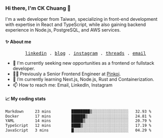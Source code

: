 ### Hi there, I'm CK Chuang 👋

I'm a web developer from Taiwan, specializing in front-end development with expertise in React and TypeScript, while also gaining backend experience in Node.js, PostgreSQL, and AWS services.

#### ✨ About me

<p align="center">
  <samp>
    <a href="https://www.linkedin.com/in/ckchuang">linkedin</a> .
    <a href="https://www.codefarmer.tw/">blog</a> .
    <a href="https://www.instagram.com/codefarmer.tw/">instagram</a> .
    <a href="https://www.threads.net/@codefarmer.tw">threads</a> .
    <a href="mailto:dissaivent@gmail.com">email</a>
  </samp>
</p>

- 🔭 I'm currently seeking new opportunities as a frontend or fullstack developer.
- 👨‍💻 Previously a Senior Frontend Engineer at [Pinkoi](https://www.pinkoi.com/).
- 🌱 I’m currently learning Next.js, Node.js, Rust and Containerization.
- 📫 How to reach me: Email, LinkedIn, Instagram

#### 📈 My coding stats

<!-- ![CK's GitHub stats](https://github-readme-stats.vercel.app/api?username=ckchuang-dev&show_icons=true&count_private=false&custom_title=My%20GitHub%20Stats%20&theme=dracula) -->

<!--START_SECTION:waka-->

```txt
Markdown     23 mins         ████████▒░░░░░░░░░░░░░░░░   32.93 %
Docker       17 mins         ██████▒░░░░░░░░░░░░░░░░░░   24.81 %
YAML         14 mins         █████▒░░░░░░░░░░░░░░░░░░░   20.79 %
TypeScript   12 mins         ████▒░░░░░░░░░░░░░░░░░░░░   17.19 %
JavaScript   3 mins          █░░░░░░░░░░░░░░░░░░░░░░░░   04.29 %
```

<!--END_SECTION:waka-->

